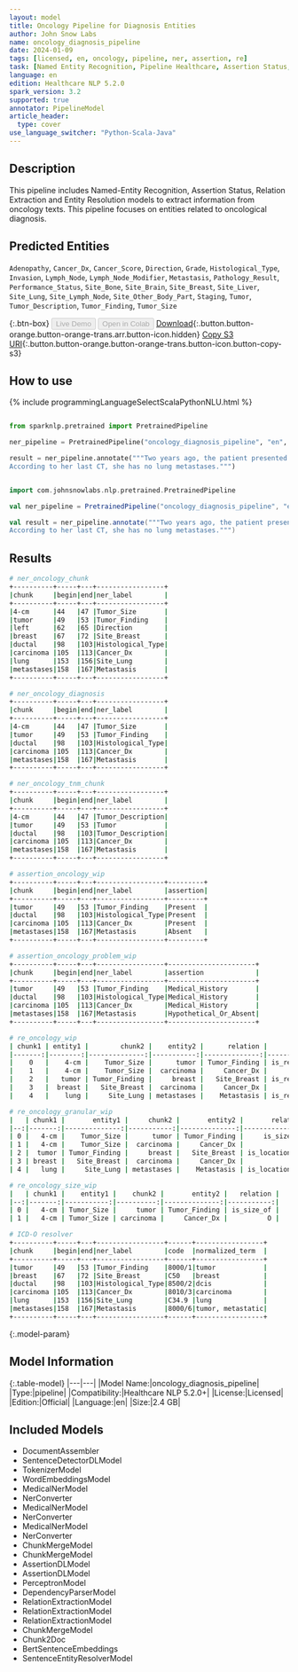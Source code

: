 ```yaml
---
layout: model
title: Oncology Pipeline for Diagnosis Entities
author: John Snow Labs
name: oncology_diagnosis_pipeline
date: 2024-01-09
tags: [licensed, en, oncology, pipeline, ner, assertion, re]
task: [Named Entity Recognition, Pipeline Healthcare, Assertion Status, Relation Extraction]
language: en
edition: Healthcare NLP 5.2.0
spark_version: 3.2
supported: true
annotator: PipelineModel
article_header:
  type: cover
use_language_switcher: "Python-Scala-Java"
---
```


## Description

This pipeline includes Named-Entity Recognition, Assertion Status, Relation Extraction and Entity Resolution models to extract information from oncology texts. This pipeline focuses on entities related to oncological diagnosis.

## Predicted Entities

`Adenopathy`, `Cancer_Dx`, `Cancer_Score`, `Direction`, `Grade`, `Histological_Type`, `Invasion`, `Lymph_Node`, `Lymph_Node_Modifier`, `Metastasis`, `Pathology_Result`, `Performance_Status`, `Site_Bone`, `Site_Brain`, `Site_Breast`, `Site_Liver`, `Site_Lung`, `Site_Lymph_Node`, `Site_Other_Body_Part`, `Staging`, `Tumor`, `Tumor_Description`, `Tumor_Finding`, `Tumor_Size`


{:.btn-box}
<button class="button button-orange" disabled>Live Demo</button>
<button class="button button-orange" disabled>Open in Colab</button>
[Download](https://s3.amazonaws.com/auxdata.johnsnowlabs.com/clinical/models/oncology_diagnosis_pipeline_en_5.2.0_3.2_1704824993066.zip){:.button.button-orange.button-orange-trans.arr.button-icon.hidden}
[Copy S3 URI](s3://auxdata.johnsnowlabs.com/clinical/models/oncology_diagnosis_pipeline_en_5.2.0_3.2_1704824993066.zip){:.button.button-orange.button-orange-trans.button-icon.button-copy-s3}

## How to use



<div class="tabs-box" markdown="1">
{% include programmingLanguageSelectScalaPythonNLU.html %}
  
```python

from sparknlp.pretrained import PretrainedPipeline

ner_pipeline = PretrainedPipeline("oncology_diagnosis_pipeline", "en", "clinical/models")

result = ner_pipeline.annotate("""Two years ago, the patient presented with a 4-cm tumor in her left breast. She was diagnosed with ductal carcinoma.
According to her last CT, she has no lung metastases.""")

```
```scala

import com.johnsnowlabs.nlp.pretrained.PretrainedPipeline

val ner_pipeline = PretrainedPipeline("oncology_diagnosis_pipeline", "en", "clinical/models")

val result = ner_pipeline.annotate("""Two years ago, the patient presented with a 4-cm tumor in her left breast. She was diagnosed with ductal carcinoma.
According to her last CT, she has no lung metastases.""")

```
</div>

## Results

```bash
# ner_oncology_chunk
+----------+-----+---+-----------------+
|chunk     |begin|end|ner_label        |
+----------+-----+---+-----------------+
|4-cm      |44   |47 |Tumor_Size       |
|tumor     |49   |53 |Tumor_Finding    |
|left      |62   |65 |Direction        |
|breast    |67   |72 |Site_Breast      |
|ductal    |98   |103|Histological_Type|
|carcinoma |105  |113|Cancer_Dx        |
|lung      |153  |156|Site_Lung        |
|metastases|158  |167|Metastasis       |
+----------+-----+---+-----------------+

# ner_oncology_diagnosis
+----------+-----+---+-----------------+
|chunk     |begin|end|ner_label        |
+----------+-----+---+-----------------+
|4-cm      |44   |47 |Tumor_Size       |
|tumor     |49   |53 |Tumor_Finding    |
|ductal    |98   |103|Histological_Type|
|carcinoma |105  |113|Cancer_Dx        |
|metastases|158  |167|Metastasis       |
+----------+-----+---+-----------------+

# ner_oncology_tnm_chunk
+----------+-----+---+-----------------+
|chunk     |begin|end|ner_label        |
+----------+-----+---+-----------------+
|4-cm      |44   |47 |Tumor_Description|
|tumor     |49   |53 |Tumor            |
|ductal    |98   |103|Tumor_Description|
|carcinoma |105  |113|Cancer_Dx        |
|metastases|158  |167|Metastasis       |
+----------+-----+---+-----------------+

# assertion_oncology_wip
+----------+-----+---+-----------------+---------+
|chunk     |begin|end|ner_label        |assertion|
+----------+-----+---+-----------------+---------+
|tumor     |49   |53 |Tumor_Finding    |Present  |
|ductal    |98   |103|Histological_Type|Present  |
|carcinoma |105  |113|Cancer_Dx        |Present  |
|metastases|158  |167|Metastasis       |Absent   |
+----------+-----+---+-----------------+---------+

# assertion_oncology_problem_wip
+----------+-----+---+-----------------+----------------------+
|chunk     |begin|end|ner_label        |assertion             |
+----------+-----+---+-----------------+----------------------+
|tumor     |49   |53 |Tumor_Finding    |Medical_History       |
|ductal    |98   |103|Histological_Type|Medical_History       |
|carcinoma |105  |113|Cancer_Dx        |Medical_History       |
|metastases|158  |167|Metastasis       |Hypothetical_Or_Absent|
+----------+-----+---+-----------------+----------------------+

# re_oncology_wip
| chunk1 | entity1 |        chunk2 |    entity2 |      relation |               |
|-------:|--------:|--------------:|-----------:|--------------:|---------------|
|    0   |    4-cm |    Tumor_Size |      tumor | Tumor_Finding | is_related_to |
|    1   |    4-cm |    Tumor_Size |  carcinoma |     Cancer_Dx |             O |
|    2   |   tumor | Tumor_Finding |     breast |   Site_Breast | is_related_to |
|    3   |  breast |   Site_Breast |  carcinoma |     Cancer_Dx |             O |
|    4   |    lung |     Site_Lung | metastases |    Metastasis | is_related_to |

# re_oncology_granular_wip
|   | chunk1 |       entity1 |     chunk2 |       entity2 |       relation |
|--:|-------:|--------------:|-----------:|--------------:|---------------:|
| 0 |   4-cm |    Tumor_Size |      tumor | Tumor_Finding |     is_size_of |
| 1 |   4-cm |    Tumor_Size |  carcinoma |     Cancer_Dx |              O |
| 2 |  tumor | Tumor_Finding |     breast |   Site_Breast | is_location_of |
| 3 | breast |   Site_Breast |  carcinoma |     Cancer_Dx |              O |
| 4 |   lung |     Site_Lung | metastases |    Metastasis | is_location_of |

# re_oncology_size_wip
|   | chunk1 |    entity1 |    chunk2 |       entity2 |   relation |
|--:|-------:|-----------:|----------:|--------------:|-----------:|
| 0 |   4-cm | Tumor_Size |     tumor | Tumor_Finding | is_size_of |
| 1 |   4-cm | Tumor_Size | carcinoma |     Cancer_Dx |          O |

# ICD-O resolver
+----------+-----+---+-----------------+------+-----------------+
|chunk     |begin|end|ner_label        |code  |normalized_term  |
+----------+-----+---+-----------------+------+-----------------+
|tumor     |49   |53 |Tumor_Finding    |8000/1|tumor            |
|breast    |67   |72 |Site_Breast      |C50   |breast           |
|ductal    |98   |103|Histological_Type|8500/2|dcis             |
|carcinoma |105  |113|Cancer_Dx        |8010/3|carcinoma        |
|lung      |153  |156|Site_Lung        |C34.9 |lung             |
|metastases|158  |167|Metastasis       |8000/6|tumor, metastatic|
+----------+-----+---+-----------------+------+-----------------+
```

{:.model-param}
## Model Information

{:.table-model}
|---|---|
|Model Name:|oncology_diagnosis_pipeline|
|Type:|pipeline|
|Compatibility:|Healthcare NLP 5.2.0+|
|License:|Licensed|
|Edition:|Official|
|Language:|en|
|Size:|2.4 GB|

## Included Models

- DocumentAssembler
- SentenceDetectorDLModel
- TokenizerModel
- WordEmbeddingsModel
- MedicalNerModel
- NerConverter
- MedicalNerModel
- NerConverter
- MedicalNerModel
- NerConverter
- ChunkMergeModel
- ChunkMergeModel
- AssertionDLModel
- AssertionDLModel
- PerceptronModel
- DependencyParserModel
- RelationExtractionModel
- RelationExtractionModel
- RelationExtractionModel
- ChunkMergeModel
- Chunk2Doc
- BertSentenceEmbeddings
- SentenceEntityResolverModel

